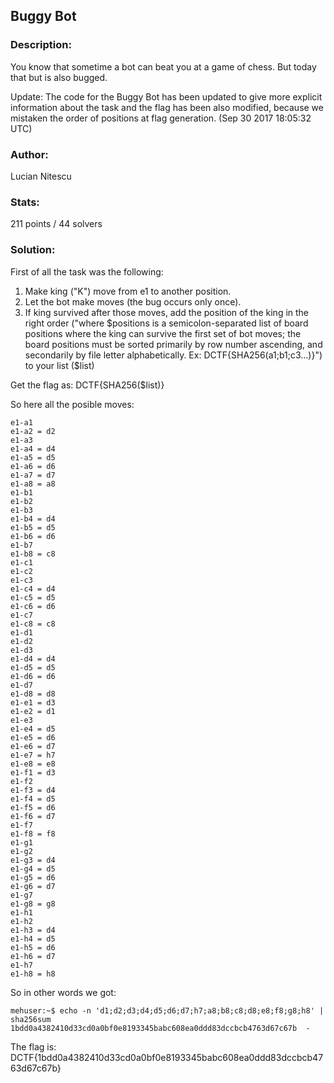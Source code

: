 ## Buggy Bot

### Description:
You know that sometime a bot can beat you at a game of chess. But today that but is also bugged.

Update: The code for the Buggy Bot has been updated to give more explicit information about the task and the flag has been also modified, because we mistaken the order of positions at flag generation. (Sep 30 2017 18:05:32 UTC)

### Author: 
Lucian Nitescu

### Stats: 
211 points / 44 solvers

### Solution:  

First of all the task was the following:

1. Make king ("K") move from e1 to another position.
2. Let the bot make moves (the bug occurs only once).
3. If king survived after those moves, add the position of the king in the right order ("where $positions is a semicolon-separated list of board positions where the king can survive the first set of bot moves; the board positions must be sorted primarily by row number ascending, and secondarily by file letter alphabetically. Ex: DCTF{SHA256(a1;b1;c3...)}") to your list ($list)

Get the flag as: DCTF{SHA256($list)}

So here all the posible moves:
```
e1-a1
e1-a2 = d2
e1-a3
e1-a4 = d4
e1-a5 = d5
e1-a6 = d6
e1-a7 = d7
e1-a8 = a8
e1-b1
e1-b2
e1-b3
e1-b4 = d4
e1-b5 = d5
e1-b6 = d6
e1-b7
e1-b8 = c8
e1-c1
e1-c2
e1-c3
e1-c4 = d4
e1-c5 = d5
e1-c6 = d6
e1-c7
e1-c8 = c8
e1-d1
e1-d2
e1-d3
e1-d4 = d4
e1-d5 = d5
e1-d6 = d6
e1-d7
e1-d8 = d8
e1-e1 = d3
e1-e2 = d1
e1-e3
e1-e4 = d5
e1-e5 = d6
e1-e6 = d7
e1-e7 = h7
e1-e8 = e8
e1-f1 = d3
e1-f2
e1-f3 = d4
e1-f4 = d5
e1-f5 = d6
e1-f6 = d7
e1-f7
e1-f8 = f8
e1-g1
e1-g2
e1-g3 = d4
e1-g4 = d5
e1-g5 = d6
e1-g6 = d7
e1-g7
e1-g8 = g8
e1-h1
e1-h2
e1-h3 = d4
e1-h4 = d5
e1-h5 = d6
e1-h6 = d7
e1-h7
e1-h8 = h8
```
So in other words we got:

```
mehuser:~$ echo -n 'd1;d2;d3;d4;d5;d6;d7;h7;a8;b8;c8;d8;e8;f8;g8;h8' | sha256sum 
1bdd0a4382410d33cd0a0bf0e8193345babc608ea0ddd83dccbcb4763d67c67b  -

```
The flag is: DCTF{1bdd0a4382410d33cd0a0bf0e8193345babc608ea0ddd83dccbcb4763d67c67b}